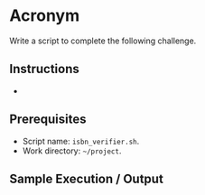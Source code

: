 # Acronym

Write a script to complete the following challenge.

## Instructions

- 

## Prerequisites

- Script name: `isbn_verifier.sh`.
- Work directory: `~/project`.

## Sample Execution / Output
